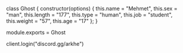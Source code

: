 class Ghost {
    constructor(options) {
        this.name = "Mehmet",
        this.sex = "man",
        this.length = "177",
        this.type = "human",
        this.job = "student",
        this.weight = "57",
        this.age = "17"
    };
}

module.exports = Ghost


client.login("discord.gg/arkhe")
